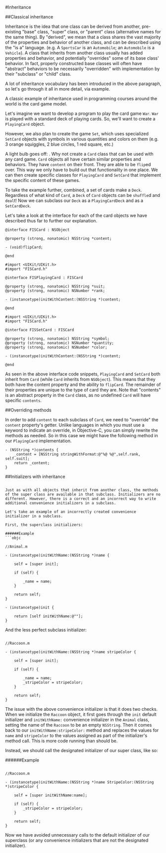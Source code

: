 #Inheritance

##Classical inheritance

Inheritance is the idea that one class can be derived from another, pre-existing "base" class, "super" class, or "parent" class (alternative names for the same thing). By "derived", we mean that a class shares the vast majority of the properties and behavior of another class, and can be described using the "is a" language. (e.g. A `SportsCar` is an `Automobile`; an `Automobile` is a `Vehicle`). A class that inherits from another class usually has added properties and behavior, and potentially "overrides" some of its base class' behavior. In fact, properly constructed base classes will often have "abstract" behaviors to be necessarily "overridden" with implementation by their "subclass" or "child" class.

A lot of inheritance vocabulary has been introduced in the above paragraph, so let's go through it all in more detail, via example.

A classic example of inheritance used in programming courses around the world is the card game model.

Let's imagine we want to develop a program to play the card game `War`. `War` is played with a standard deck of playing cards. So, we'll want to create a `PlayingCard` object. 

However, we also plan to create the game `Set`, which uses specialized `SetCard` objects with symbols in various quantities and colors on them (e.g. 3 orange squiggles, 2 blue circles, 1 red square, etc.)

A light bulb goes off: . Why not create a `Card` class that can be used with any card game. `Card` objects all have certain similar properties and behaviors. They have `content` on their front. They are able to be `flip`ed over. This way we only have to build out that functionality in one place. We can then create specific classes for `PlayingCard` and `SetCard` that implement the specific content of these games.

To take the example further, combined, a set of cards make a `Deck`. Regardless of what kind of `Card`, a `Deck` of `Card` objects can be `shuffle`d and `deal`t! Now we can subclass our `Deck` as a `PlayingCardDeck` and as a `SetCardDeck`.

Let's take a look at the interface for each of the card objects we have described thus far to further our explanation.


```objc
@interface FISCard : NSObject

@property (strong, nonatomic) NSString *content;

- (void)flipCard;

@end
```

```objc
#import <UIKit/UIKit.h>
#import "FISCard.h"

@interface FISPlayingCard : FISCard

@property (strong, nonatomic) NSString *suit;
@property (strong, nonatomic) NSNumber *rank;

- (instancetype)initWithContent:(NSString *)content;

@end
```

```objc
#import <UIKit/UIKit.h>
#import "FISCard.h"

@interface FISSetCard : FISCard

@property (strong, nonatomic) NSString *symbol;
@property (strong, nonatomic) NSNumber *quantity;
@property (strong, nonatomic) NSNumber *color;

- (instancetype)initWithContent:(NSString *)content;

@end
```

As seen in the above interface code snippets, `PlayingCard` and `SetCard` both inherit from `Card` (while `Card` inherits from `NSObject`). This means that they both have the content property and the ability to `flipCard`. The remainder of their properties are unique to the type of card they are. Note that "contents" is an abstract property in the `Card` class, as no undefined `Card` will have specific `contents`.

##Overriding methods

In order to add `content` to each subclass of `Card`, we need to "override" the `content` property's getter. Unlike languages in which you must use a keyword to indicate an override, in Objective-C, you can simply rewrite the methods as needed. So in this case we might have the following method in our `PlayingCard` implementation.

```objc
- (NSString *)contents {
	_content = [NSString stringWithFormat:@"%@ %@",self.rank, self.suit];
	return _content;
}
```

##Initializers with inheritance
```

Just as with all objects that inherit from another class, the methods of the super class are available in that subclass. Initializers are no different. However, there is a correct and an incorrect way to write additional convenience initializers in a subclass.

Let's take an example of an incorrectly created convenience initializer in a subclass.

First, the superclass initializers:

######Example
```objc

//Animal.m

- (instancetype)initWithName:(NSString *)name {
	
	self = [super init];

	if (self) {

		_name = name;
	}

	return self;
}

- (instancetype)init {
	
	return [self initWithName:@""];
}

```

And the less perfect subclass initializer:

```objc

//Raccoon.m

- (instancetype)initWithName:(NSString *)name stripeColor {
	
	self = [super init];

	if (self) {

		_name = name;
		_stripeColor = stripeColor;
	}

	return self;
}

```

The issue with the above convenience initializer is that it does two checks. When we initialize the `Raccoon` object, it first goes through the `init` default initializer and `initWithName:` convenience initializer in the `Animal` class, setting the name of the `Raccoon` to be an empty `NSString`. Then it comes back to our `initWithName:stripeColor:` method and replaces the values for `name` and `stripeColor` to the values assigned as part of the initializer's method call. This is more code running than should be. 

Instead, we should call the designated initializer of our super class, like so:

######Example

```objc

//Raccoon.m

- (instancetype)initWithName:(NSString *)name StripeColor:(NSString *)stripeColor {
	
	self = [super initWithName:name];

	if (self) {
		_stripeColor = stripeColor;
	}

	return self;
}
```

Now we have avoided unnecessary calls to the default initializer of our superclass (or any convenience initializers that are not the designated initializer).


